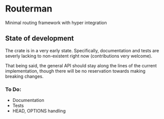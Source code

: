 # Routerman

Minimal routing framework with hyper integration

## State of development

The crate is in a very early state. Specifically, documentation and tests are severly lacking to
non-existent right now (contributions very welcome).

That being said, the general API should stay along the lines of the current implementation, though
there will be no reservation towards making breaking changes.

### To Do:
- Documentation
- Tests
- HEAD, OPTIONS handling
